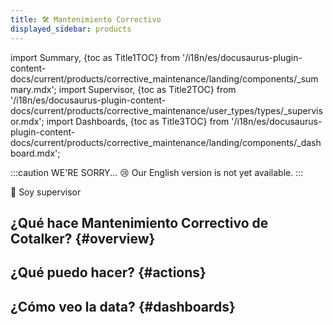 ```yaml
---
title: 🛠 Mantenimiento Correctivo
displayed_sidebar: products
---
```


import Summary, {toc as Title1TOC} from '/i18n/es/docusaurus-plugin-content-docs/current/products/corrective_maintenance/landing/components/_summary.mdx'; 
import Supervisor, {toc as Title2TOC} from '/i18n/es/docusaurus-plugin-content-docs/current/products/corrective_maintenance/user_types/types/_supervisor.mdx'; 
import Dashboards, {toc as Title3TOC} from '/i18n/es/docusaurus-plugin-content-docs/current/products/corrective_maintenance/landing/components/_dashboard.mdx'; 

:::caution WE'RE SORRY... 😢
Our English version is not yet available.
:::

<span className="hero__subtitle">🔎 Soy supervisor</span>

## ¿Qué hace Mantenimiento Correctivo de Cotalker? {#overview}

<Summary/>

## ¿Qué puedo hacer? {#actions}

<Supervisor/>


## ¿Cómo veo la data? {#dashboards}

<Dashboards/>